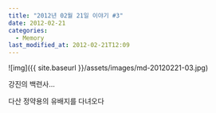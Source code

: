 ```yaml
---
title: "2012년 02월 21일 이야기 #3"
date: 2012-02-21
categories:
  - Memory
last_modified_at: 2012-02-21T12:09
---
```


![img]({{ site.baseurl }}/assets/images/md-20120221-03.jpg)

강진의 백련사... 

다산 정약용의 유배지를 다녀오다